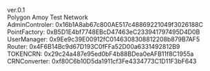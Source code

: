 ver.0.1  
Polygon Amoy Test Network  
AdminControler: 0x16b1A8ab67c800AE517c48869221049f3026188C  
PointFactory: 0xB5D1E4bf7748EBcD47463eC233941797495D4D0B  
UserManager: 0x9Ee9c39E00912fC0146308308812208b879B7AF5  
Router: 0x4F6B14Bc9d67D193C0fFFa52D00a6331492812B9  
TOKENCRN: 0x29c24a487e95ed0bF4b88BDea0eAFB11f8C1955a  
CRNConverter: 0xf80C6b10D5da1911cf3Fe4334773C1D11F3bF643

